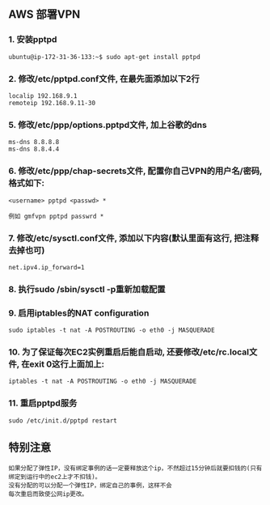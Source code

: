 ## AWS 部署VPN ##

### 1. 安装pptpd 

    ubuntu@ip-172-31-36-133:~$ sudo apt-get install pptpd

### 2. 修改/etc/pptpd.conf文件, 在最先面添加以下2行
	
	localip 192.168.9.1 
	remoteip 192.168.9.11-30

	
### 5. 修改/etc/ppp/options.pptpd文件, 加上谷歌的dns

	ms-dns 8.8.8.8 
	ms-dns 8.8.4.4
 
### 6. 修改/etc/ppp/chap-secrets文件, 配置你自己VPN的用户名/密码,格式如下:
	<username> pptpd <passwd> *

	例如 gmfvpn pptpd passwrd *

### 7. 修改/etc/sysctl.conf文件, 添加以下内容(默认里面有这行, 把注释去掉也可)

	net.ipv4.ip_forward=1

### 8. 执行sudo /sbin/sysctl -p重新加载配置


### 9. 启用iptables的NAT configuration

	sudo iptables -t nat -A POSTROUTING -o eth0 -j MASQUERADE

### 10. 为了保证每次EC2实例重启后能自启动, 还要修改/etc/rc.local文件, 在exit 0这行上面加上:

	iptables -t nat -A POSTROUTING -o eth0 -j MASQUERADE

### 11. 重启pptpd服务

	sudo /etc/init.d/pptpd restart
	

## 特别注意 ##

	如果分配了弹性IP，没有绑定事例的话一定要释放这个ip，不然超过15分钟后就要扣钱的(只有绑定到运行中的ec2上才不扣钱)。
	没有分配的可以分配一个弹性IP，绑定自己的事例，这样不会
	每次重启而致使公网ip更改。

